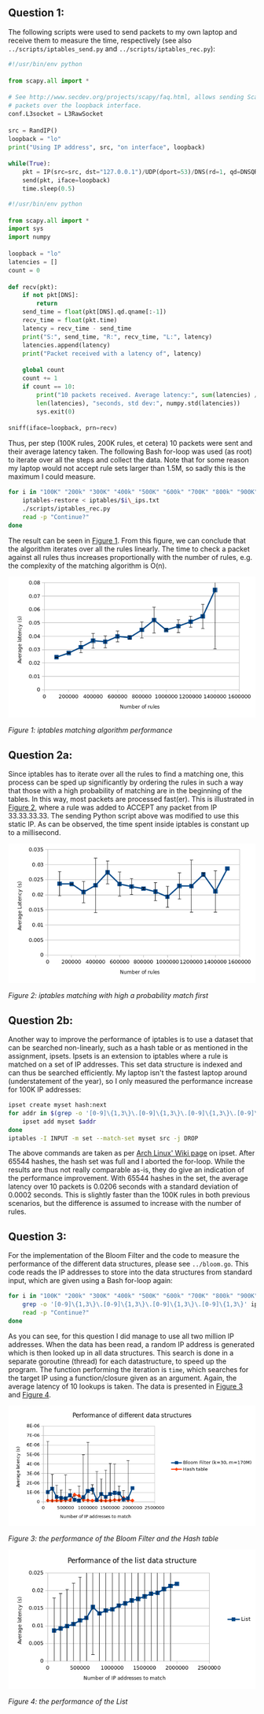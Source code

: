 ## Question 1:

The following scripts were used to send packets to my own laptop and receive
them to measure the time, respectively (see also `../scripts/iptables_send.py`
and `../scripts/iptables_rec.py`):

```python
#!/usr/bin/env python

from scapy.all import *

# See http://www.secdev.org/projects/scapy/faq.html, allows sending Scapy
# packets over the loopback interface.
conf.L3socket = L3RawSocket

src = RandIP()
loopback = "lo"
print("Using IP address", src, "on interface", loopback)

while(True):
    pkt = IP(src=src, dst="127.0.0.1")/UDP(dport=53)/DNS(rd=1, qd=DNSQR(qname=str("%f" % time.time())))
    send(pkt, iface=loopback)
    time.sleep(0.5)
```

```python
#!/usr/bin/env python

from scapy.all import *
import sys
import numpy

loopback = "lo"
latencies = []
count = 0

def recv(pkt):
    if not pkt[DNS]:
        return
    send_time = float(pkt[DNS].qd.qname[:-1])
    recv_time = float(pkt.time)
    latency = recv_time - send_time
    print("S:", send_time, "R:", recv_time, "L:", latency)
    latencies.append(latency)
    print("Packet received with a latency of", latency)

    global count
    count += 1
    if count == 10:
        print("10 packets received. Average latency:", sum(latencies) /
        len(latencies), "seconds, std dev:", numpy.std(latencies))
        sys.exit(0)

sniff(iface=loopback, prn=recv)
```

Thus, per step (100K rules, 200K rules, et cetera) 10 packets were sent and
their average latency taken. The following Bash for-loop was used (as root) to
iterate over all the steps and collect the data. Note that for some reason my
laptop would not accept rule sets larger than 1.5M, so sadly this is the maximum
I could measure.

```bash
for i in "100K" "200k" "300K" "400k" "500K" "600k" "700K" "800k" "900K" "1M" "1.1M" "1.2M" "1.3M" "1.4M" "1.5M"; do
    iptables-restore < iptables/$i\_ips.txt
    ./scripts/iptables_rec.py
    read -p "Continue?"
done
```

The result can be seen in [Figure 1](#iptables-performance). From this figure,
we can conclude that the algorithm iterates over all the rules linearly. The
time to check a packet against all rules thus increases proportionally with the
number of rules, e.g. the complexity of the matching algorithm is O(n).

<div id="iptables-performance">

![iptables performance](iptables-performance.png)

_Figure 1: iptables matching algorithm performance_

## Question 2a:

Since iptables has to iterate over all the rules to find a matching one, this
process can be sped up significantly by ordering the rules in such a way that
those with a high probability of matching are in the beginning of the tables. In
this way, most packets are processed fast(er). This is illustrated in [Figure
2](#iptables-performance-rule-order), where a rule was added to ACCEPT any packet
from IP 33.33.33.33. The sending Python script above was modified to use this
static IP. As can be observed, the time spent inside iptables is constant up to
a millisecond.

<div id="iptables-performance-improved">

![iptables performance rule order](iptables-performance-rule-order.png)

_Figure 2: iptables matching with high a probability match first_

## Question 2b:

Another way to improve the performance of iptables is to use a dataset that can
be searched non-linearly, such as a hash table or as mentioned in the
assignment, ipsets. Ipsets is an extension to iptables where a rule is matched
on a set of IP addresses. This set data structure is indexed and can thus be
searched efficiently. My laptop isn't the fastest laptop around (understatement
of the year), so I only measured the performance increase for 100K IP addresses:

```bash
ipset create myset hash:next
for addr in $(grep -o '[0-9]\{1,3\}\.[0-9]\{1,3\}\.[0-9]\{1,3\}\.[0-9]\{1,3\}' iptables/100K_ips.txt); do
    ipset add myset $addr
done
iptables -I INPUT -m set --match-set myset src -j DROP
```

The above commands are taken as per [Arch Linux' Wiki
page](https://wiki.archlinux.org/index.php/Ipset) on ipset. After 65544 hashes,
the hash set was full and I aborted the for-loop. While the results are thus not
really comparable as-is, they do give an indication of the performance
improvement. With 65544 hashes in the set, the average latency over 10 packets
is 0.0206 seconds with a standard deviation of 0.0002 seconds. This is slightly
faster than the 100K rules in both previous scenarios, but the difference is
assumed to increase with the number of rules.

## Question 3:

For the implementation of the Bloom Filter and the code to measure the
performance of the different data structures, please see `../bloom.go`. This
code reads the IP addresses to store into the data structures from standard
input, which are given using a Bash for-loop again:

```bash
for i in "100K" "200k" "300K" "400k" "500K" "600k" "700K" "800k" "900K" "1M" "1.1M" "1.2M" "1.3M" "1.4M" "1.5M" "1.6M" "1.7M" "1.8M" "1.9M" "2M"; do
    grep -o '[0-9]\{1,3\}\.[0-9]\{1,3\}\.[0-9]\{1,3\}\.[0-9]\{1,3\}' iptables/$i\_ips.txt | ./bloom
    read -p "Continue?"
done
```

As you can see, for this question I did manage to use all two million IP
addresses. When the data has been read, a random IP address is generated which
is then looked up in all data structures. This search is done in a separate
goroutine (thread) for each datastructure, to speed up the program. The function
performing the iteration is `time`, which searches for the target IP using a
function/closure given as an argument. Again, the average latency of 10 lookups
is taken. The data is presented in [Figure 3](#iptables-performance-ds) and
[Figure 4](#iptables-performance-list).

<div id="iptables-performance-ds">

![iptables performance data structures](iptables-performance-ds.png)

_Figure 3: the performance of the Bloom Filter and the Hash table_

<div id="iptables-performance-list">

![iptables performance list](iptables-performance-list.png)

_Figure 4: the performance of the List_
